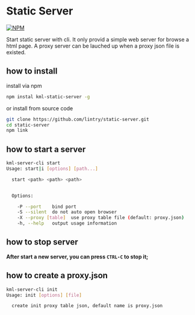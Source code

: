 # Static Server
[![NPM](https://nodei.co/npm/kml-static-server.png)](https://nodei.co/npm/kml-static-server/)

Start static server with cli. It only provid a simple web server for browse a html page. A proxy server can be lauched up when a proxy json file is existed.



## how to install

install via npm

```sh
npm instal kml-static-server -g
```

or install from source code

```sh
git clone https://github.com/lintry/static-server.git
cd static-server
npm link
```

## how to start a server

```sh
kml-server-cli start
Usage: start|i [options] [path...]

  start <path> <path> <path>


  Options:

    -P --port    bind port
    -S --silent  do not auto open browser
    -X --proxy [table]  use proxy table file (default: proxy.json)
    -h, --help   output usage information

```

## how to stop server

**After start a new server, you can press `CTRL-C` to stop it;**



## how to create a proxy.json

```sh
kml-server-cli init
Usage: init [options] [file]

  create init proxy table json, default name is proxy.json
```

